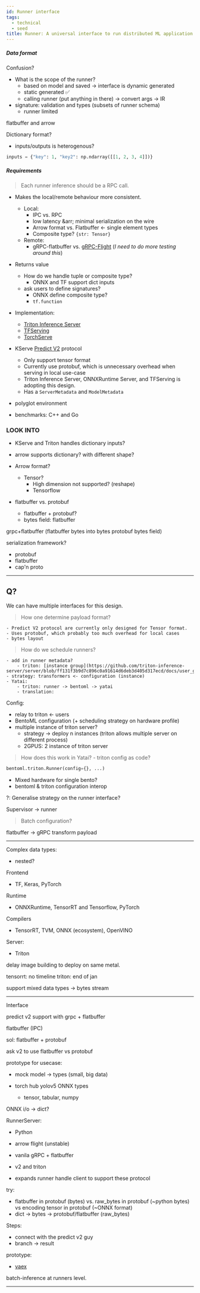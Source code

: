 ```yaml
---
id: Runner interface
tags:
  - technical
  - seed
title: Runner: A universal interface to run distributed ML application
---
```


##### Data format

Confusion?

- What is the scope of the runner?
  - based on model and saved -> interface is dynamic generated
  - static generated ✅
  - calling runner (put anything in there) -> convert args -> IR
- signature: validation and types (subsets of runner schema)
  - runner limited

flatbuffer and arrow

Dictionary format?

- inputs/outputs is heterogenous?

```python
inputs = {"key": 1, "key2": np.ndarray([[1, 2, 3, 4]])}
```

##### Requirements

> Each runner inference should be a RPC call.

- Makes the local/remote behaviour more consistent.
  - Local:
    - IPC vs. RPC
    - low latency &arr; minimal serialization on the wire
    - Arrow format vs. Flatbuffer <- single element types
    - Composite type?
      `{str: Tensor}`
  - Remote:
    - gRPC-flatbuffer vs. [gRPC-Flight](https://arrow.apache.org/blog/2019/10/13/introducing-arrow-flight/) (_I need to do more testing around this_)
- Returns value
  - How do we handle tuple or composite type?
    - ONNX and TF support dict inputs
  - ask users to define signatures?
    - ONNX define composite type?
    - `tf.function`
- Implementation:
  - [Triton Inference Server][#triton-inference-server]
  - [TFServing](https://github.com/tensorflow/serving)
  - [TorchServe](https://pytorch.org/serve/)
- KServe [Predict V2](https://kserve.github.io/website/modelserving/inference_api/#inference) protocol

  - Only support tensor format
  - Currently use protobuf, which is unnecessary overhead when serving in local use-case
  - Triton Inference Server, ONNXRuntime Server, and TFServing is adopting this design.
  - Has a `ServerMetadata` and `ModelMetadata`

- polyglot environment
- benchmarks: C++ and Go

### LOOK INTO

- KServe and Triton handles dictionary inputs?
- arrow supports dictionary? with different shape?
- Arrow format?

  - Tensor?
    - High dimension not supported? (reshape)
    - Tensorflow

- flatbuffer vs. protobuf
  - flatbuffer + protobuf?
  - bytes field: flatbuffer

grpc+flatbuffer (flatbuffer bytes into bytes protobuf bytes field)

serialization framework?

- protobuf
- flatbuffer
- cap'n proto

---

## Q?

We can have multiple interfaces for this design.

> How one determine payload format?

    - Predict V2 protocol are currently only designed for Tensor format.
    - Uses protobuf, which probably too much overhead for local cases
    - bytes layout

> How do we schedule runners?

    - add in runner metadata?
    	- triton: [instance group](https://github.com/triton-inference-server/server/blob/ff131f3b9d7c896c0a91614d6deb3d405d317ecd/docs/user_guide/model_configuration.md)
    - strategy: transformers <- configuration (instance)
    - Yatai:
    	- triton: runner -> bentoml -> yatai
    	- translation:

Config:

- relay to triton <- users
- BentoML configuration (+ scheduling strategy on hardware profile)
- multiple instance of triton server?
  - strategy -> deploy n instances (triton allows multiple server on different process)
  - 2GPUS: 2 instance of triton server

> How does this work in Yatai? - triton config as code?

```python
bentoml.triton.Runner(config={}, ...)
```

- Mixed hardware for single bento?
- bentoml & triton configuration interop

?: Generalise strategy on the runner interface?

Supervisor -> runner

> Batch configuration?

flatbuffer -> gRPC transform payload

---

Complex data types:

- nested?

Frontend

- TF, Keras, PyTorch

Runtime

- ONNXRuntime, TensorRT and Tensorflow, PyTorch

Compilers

- TensorRT, TVM, ONNX (ecosystem), OpenVINO

Server:

- Triton

delay image building to deploy on same metal.

tensorrt: no timeline
triton: end of jan

support mixed data types
-> bytes stream

---

Interface

predict v2 support with grpc + flatbuffer

flatbuffer (IPC)

sol: flatbuffer + protobuf

ask v2 to use flatbuffer vs protobuf

prototype for usecase:

- mock model -> types (small, big data)

- torch hub yolov5 ONNX types
  - tensor, tabular, numpy

ONNX i/o -> dict?

RunnerServer:

- Python

- arrow flight (unstable)
- vanila gRPC + flatbuffer
- v2 and triton
- expands runner handle client to support these protocol

try:

- flatbuffer in protobuf (bytes) vs. raw_bytes in protobuf (~python bytes) vs encoding tensor in protobuf (~ONNX format)
- dict -> bytes -> protobuf/flatbuffer (raw_bytes)

Steps:

- connect with the predict v2 guy
- branch -> result

prototype:

- [vaex](https://github.com/vaexio/vaex)

batch-inference at runners level.

---

[#triton-inference-server]: https://github.com/triton-inference-server/server
[#predict-v2]: https://kserve.github.io/website/modelserving/inference_api/
